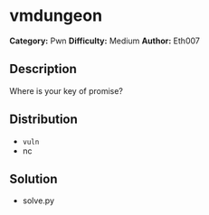 # vmdungeon
**Category:** Pwn
**Difficulty:** Medium
**Author:** Eth007

## Description

Where is your key of promise?

## Distribution

- `vuln`
- nc

## Solution

- solve.py
